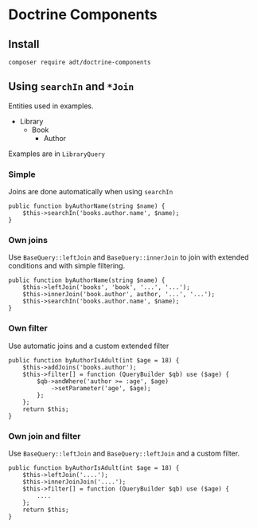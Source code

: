 # Doctrine Components

## Install

```
composer require adt/doctrine-components
```

## Using `searchIn` and `*Join`

Entities used in examples.

* Library
  * Book
    * Author

Examples are in `LibraryQuery`


### Simple

Joins are done automatically when using `searchIn`

    public function byAuthorName(string $name) {
        $this->searchIn('books.author.name', $name);
    }


### Own joins

Use `BaseQuery::leftJoin` and `BaseQuery::innerJoin` to join with extended conditions and with simple filtering.

    public function byAuthorName(string $name) {
        $this->leftJoin('books', 'book', '...', '...');
        $this->innerJoin('book.author', author, '...', '...');
        $this->searchIn('books.author.name', $name);
    }


### Own filter

Use automatic joins and a custom extended filter

    public function byAuthorIsAdult(int $age = 18) {
        $this->addJoins('books.author');
        $this->filter[] = function (QueryBuilder $qb) use ($age) {
            $qb->andWhere('author >= :age', $age)
                ->setParameter('age', $age);
            };
        };
        return $this;
    }


### Own join and filter

Use `BaseQuery::leftJoin` and `BaseQuery::leftJoin` and a custom filter.

    public function byAuthorIsAdult(int $age = 18) {
        $this->leftJoin('....');
        $this->innerJoinJoin('....');
        $this->filter[] = function (QueryBuilder $qb) use ($age) {
            ....
        };
        return $this;
    }

